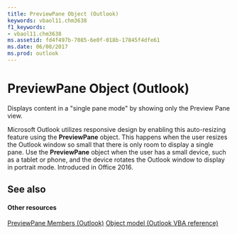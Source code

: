 ```yaml
---
title: PreviewPane Object (Outlook)
keywords: vbaol11.chm3638
f1_keywords:
- vbaol11.chm3638
ms.assetid: fd4f497b-7085-6e0f-018b-17845f4dfe61
ms.date: 06/08/2017
ms.prod: outlook
---
```



# PreviewPane Object (Outlook)

Displays content in a "single pane mode" by showing only the Preview Pane view. 

Microsoft Outlook utilizes responsive design by enabling this auto-resizing feature using the  **PreviewPane** object. This happens when the user resizes the Outlook window so small that there is only room to display a single pane. Use the **PreviewPane** object when the user has a small device, such as a tablet or phone, and the device rotates the Outlook window to display in portrait mode. Introduced in Office 2016.

## See also

#### Other resources

[PreviewPane Members (Outlook)](http://msdn.microsoft.com/library/42ded67c-b3cb-a479-a110-fd3db9548d3b%28Office.15%29.aspx)
[Object model (Outlook VBA reference)](http://msdn.microsoft.com/library/73221b13-d8d8-99b8-3394-b95dbbfd5ddc%28Office.15%29.aspx)
